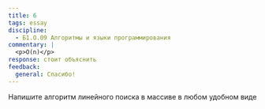 ```yaml
---
title: 6
tags: essay
discipline:
  - Б1.О.09 Алгоритмы и языки программирования
commentary: |
  <p>O(n)</p>
response: стоит объяснить
feedback:
  general: Cпасибо!
---
```


Напишите алгоритм линейного поиска в массиве в любом удобном виде
